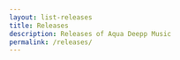 ```yaml
---
layout: list-releases
title: Releases
description: Releases of Aqua Deepp Music
permalink: /releases/
---
```

